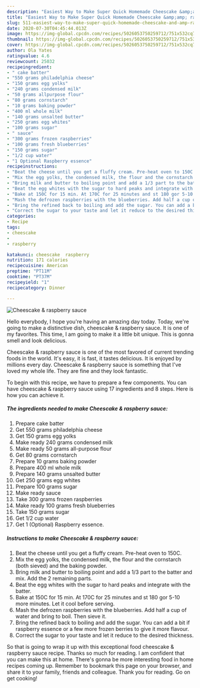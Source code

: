 ```yaml
---
description: "Easiest Way to Make Super Quick Homemade Cheescake &amp;amp; raspberry sauce"
title: "Easiest Way to Make Super Quick Homemade Cheescake &amp;amp; raspberry sauce"
slug: 511-easiest-way-to-make-super-quick-homemade-cheescake-and-amp-raspberry-sauce
date: 2020-07-30T04:45:44.013Z
image: https://img-global.cpcdn.com/recipes/5026053750259712/751x532cq70/cheescake-raspberry-sauce-recipe-main-photo.jpg
thumbnail: https://img-global.cpcdn.com/recipes/5026053750259712/751x532cq70/cheescake-raspberry-sauce-recipe-main-photo.jpg
cover: https://img-global.cpcdn.com/recipes/5026053750259712/751x532cq70/cheescake-raspberry-sauce-recipe-main-photo.jpg
author: Ola Yates
ratingvalue: 4.6
reviewcount: 25032
recipeingredient:
- " cake batter"
- "550 grams philadelphia cheese"
- "150 grams egg yolks"
- "240 grams condensed milk"
- "50 grams allpurpose flour"
- "80 grams cornstarch"
- "10 grams baking powder"
- "400 ml whole milk"
- "140 grams unsalted butter"
- "250 grams egg whites"
- "100 grams sugar"
- " sauce"
- "300 grams frozen raspberries"
- "100 grams fresh blueberries"
- "150 grams sugar"
- "1/2 cup water"
- "1 Optional Raspberry essence"
recipeinstructions:
- "Beat the cheese until you get a fluffy cream. Pre-heat oven to 150C."
- "Mix the egg yolks, the condensed milk, the flour and the cornstarch (both sieved) and the baking powder."
- "Bring milk and butter to boiling point and add a 1/3 part to the batter and mix. Add the 2 remaining parts."
- "Beat the egg whites with the sugar to hard peaks and integrate with the batter."
- "Bake at 150C for 15 min. At 170C for 25 minutes and st 180 gor 5-10 more minutes. Let it cool before serving."
- "Mash the defrozen raspberries with the blueberries. Add half a cup of water and bring to boil. Then sieve it."
- "Bring the refined back to boiling and add the sugar. You can add a bit if raspberry essence or a few more frozen berries to give it more flavour."
- "Correct the sugar to your taste and let it reduce to the desired thickness."
categories:
- Recipe
tags:
- cheescake
- 
- raspberry

katakunci: cheescake  raspberry 
nutrition: 171 calories
recipecuisine: American
preptime: "PT11M"
cooktime: "PT37M"
recipeyield: "1"
recipecategory: Dinner

---
```



![Cheescake &amp; raspberry sauce](https://img-global.cpcdn.com/recipes/5026053750259712/751x532cq70/cheescake-raspberry-sauce-recipe-main-photo.jpg)

Hello everybody, I hope you're having an amazing day today. Today, we're going to make a distinctive dish, cheescake &amp; raspberry sauce. It is one of my favorites. This time, I am going to make it a little bit unique. This is gonna smell and look delicious.

Cheescake &amp; raspberry sauce is one of the most favored of current trending foods in the world. It's easy, it is fast, it tastes delicious. It is enjoyed by millions every day. Cheescake &amp; raspberry sauce is something that I've loved my whole life. They are fine and they look fantastic.




To begin with this recipe, we have to prepare a few components. You can have cheescake &amp; raspberry sauce using 17 ingredients and 8 steps. Here is how you can achieve it.

<!--inarticleads1-->

##### The ingredients needed to make Cheescake &amp; raspberry sauce:

1. Prepare  cake batter
1. Get 550 grams philadelphia cheese
1. Get 150 grams egg yolks
1. Make ready 240 grams condensed milk
1. Make ready 50 grams all-purpose flour
1. Get 80 grams cornstarch
1. Prepare 10 grams baking powder
1. Prepare 400 ml whole milk
1. Prepare 140 grams unsalted butter
1. Get 250 grams egg whites
1. Prepare 100 grams sugar
1. Make ready  sauce
1. Take 300 grams frozen raspberries
1. Make ready 100 grams fresh blueberries
1. Take 150 grams sugar
1. Get 1/2 cup water
1. Get 1 (Optional) Raspberry essence.




<!--inarticleads2-->

##### Instructions to make Cheescake &amp; raspberry sauce:

1. Beat the cheese until you get a fluffy cream. Pre-heat oven to 150C.
1. Mix the egg yolks, the condensed milk, the flour and the cornstarch (both sieved) and the baking powder.
1. Bring milk and butter to boiling point and add a 1/3 part to the batter and mix. Add the 2 remaining parts.
1. Beat the egg whites with the sugar to hard peaks and integrate with the batter.
1. Bake at 150C for 15 min. At 170C for 25 minutes and st 180 gor 5-10 more minutes. Let it cool before serving.
1. Mash the defrozen raspberries with the blueberries. Add half a cup of water and bring to boil. Then sieve it.
1. Bring the refined back to boiling and add the sugar. You can add a bit if raspberry essence or a few more frozen berries to give it more flavour.
1. Correct the sugar to your taste and let it reduce to the desired thickness.




So that is going to wrap it up with this exceptional food cheescake &amp; raspberry sauce recipe. Thanks so much for reading. I am confident that you can make this at home. There's gonna be more interesting food in home recipes coming up. Remember to bookmark this page on your browser, and share it to your family, friends and colleague. Thank you for reading. Go on get cooking!
